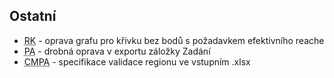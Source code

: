 ﻿---
categories: [fenix]
layout: fenix
---


## Ostatní
<ul>
<li><abbr title="Reachové křivky">RK</abbr> - oprava grafu pro křivku bez bodů s požadavkem efektivního reache</li>
<li><abbr title="Postanalýza">PA</abbr> - drobná oprava v exportu záložky Zadání</li>
<li><abbr title="Crossmediální postanalýza">CMPA</abbr> - specifikace validace regionu ve vstupním .xlsx</li>
</ul>

